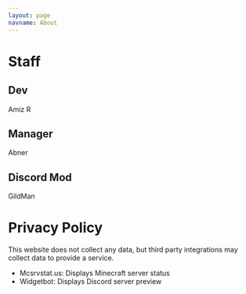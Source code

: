 ```yaml
---
layout: page
navname: About
---
```


# Staff

## Dev

<p title="amizr">Amiz R</p>

## Manager

<p title="abner_jr">Abner</p>

## Discord Mod

<p title="gildman">GildMan</p>


# Privacy Policy

This website does not collect any data, but third party integrations may collect data to provide a service.

- Mcsrvstat.us: Displays Minecraft server status
- Widgetbot: Displays Discord server preview